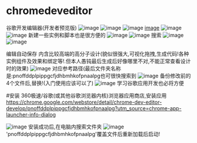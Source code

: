 # chromedeveditor
谷歌开发编辑器(开发者预览版)
![image](https://cloud.githubusercontent.com/assets/13098589/12255846/3a115950-b933-11e5-8f6d-3a717ffd4334.png)
![image](https://cloud.githubusercontent.com/assets/13098589/12255855/5241c4ec-b933-11e5-9464-25cf8d9ca55f.png)
![image](https://cloud.githubusercontent.com/assets/13098589/12255870/68e75004-b933-11e5-8240-7d6a6a7ba706.png)
[image](https://cloud.githubusercontent.com/assets/13098589/12853292/53f8eaa6-cc6e-11e5-9fab-b46eaa820198.png)
![image](https://cloud.githubusercontent.com/assets/13098589/12853337/8980fd6c-cc6e-11e5-8b4a-86ac81296b61.png)
![image](https://cloud.githubusercontent.com/assets/13098589/12853367/b080764a-cc6e-11e5-80f2-f30eda7092a2.png)
新建一些实例和脚本也是很方便的
![image](https://cloud.githubusercontent.com/assets/13098589/12853517/711694ac-cc6f-11e5-9d4f-bee14e693a8d.png)
![image](https://cloud.githubusercontent.com/assets/13098589/12853614/0d3a7b3c-cc70-11e5-81a7-a3575a61a465.png)
搜索
![image](https://cloud.githubusercontent.com/assets/13098589/12853657/520c521c-cc70-11e5-8f8d-682b19f3625f.png)
![image](https://cloud.githubusercontent.com/assets/13098589/12853735/aecf1cf0-cc70-11e5-87f5-acbceed2218d.png)

编辑自动保存
内含比较高端的高分子设计(貌似很强大,可视化拖拽,生成代码!各种实例组件及效果和绑定等!.但本人愚钝最后生成后好像哪里不对,不能正常查看设计时的效果)
![image](https://cloud.githubusercontent.com/assets/13098589/12853785/e7e335ee-cc70-11e5-8797-ab8cb1eab5cb.png)
对应参考路径(最后文件夹名称是:pnoffddplpippgcfjdhbmhkofpnaalpg也可很快搜索到
![image](https://cloud.githubusercontent.com/assets/13098589/12854171/0f835f5a-cc73-11e5-9d73-124212d3f1d2.png)
备份修改前的4个文件后,替换!(入门使用应该可以了)
![image](https://cloud.githubusercontent.com/assets/13098589/12854242/8a2e7956-cc73-11e5-8632-89112cde68d1.png)
学习谷歌应用开发也必将方便

#安装
360极速/谷歌(或其他谷歌浏览器内核)浏览器应用商店,安装应用
https://chrome.google.com/webstore/detail/chrome-dev-editor-develop/pnoffddplpippgcfjdhbmhkofpnaalpg?utm_source=chrome-app-launcher-info-dialog

![image](https://cloud.githubusercontent.com/assets/13098589/13158694/11774f0a-d6c9-11e5-8b6d-21d73149506f.png)
安装成功后,在电脑内搜索文件夹
![image](https://cloud.githubusercontent.com/assets/13098589/13158725/31c40258-d6c9-11e5-86d2-2fffd4e3d722.png)
'pnoffddplpippgcfjdhbmhkofpnaalpg'覆盖文件后重新加载后启动!
